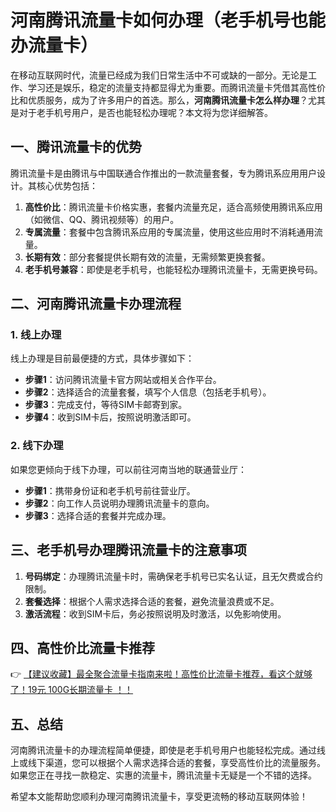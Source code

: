 # 河南腾讯流量卡如何办理（老手机号也能办流量卡）

在移动互联网时代，流量已经成为我们日常生活中不可或缺的一部分。无论是工作、学习还是娱乐，稳定的流量支持都显得尤为重要。而腾讯流量卡凭借其高性价比和优质服务，成为了许多用户的首选。那么，**河南腾讯流量卡怎么样办理**？尤其是对于老手机号用户，是否也能轻松办理呢？本文将为您详细解答。

## 一、腾讯流量卡的优势

腾讯流量卡是由腾讯与中国联通合作推出的一款流量套餐，专为腾讯系应用用户设计。其核心优势包括：

1. **高性价比**：腾讯流量卡价格实惠，套餐内流量充足，适合高频使用腾讯系应用（如微信、QQ、腾讯视频等）的用户。
2. **专属流量**：套餐中包含腾讯系应用的专属流量，使用这些应用时不消耗通用流量。
3. **长期有效**：部分套餐提供长期有效的流量，无需频繁更换套餐。
4. **老手机号兼容**：即使是老手机号，也能轻松办理腾讯流量卡，无需更换号码。

## 二、河南腾讯流量卡办理流程

### 1. 线上办理
线上办理是目前最便捷的方式，具体步骤如下：
- **步骤1**：访问腾讯流量卡官方网站或相关合作平台。
- **步骤2**：选择适合的流量套餐，填写个人信息（包括老手机号）。
- **步骤3**：完成支付，等待SIM卡邮寄到家。
- **步骤4**：收到SIM卡后，按照说明激活即可。

### 2. 线下办理
如果您更倾向于线下办理，可以前往河南当地的联通营业厅：
- **步骤1**：携带身份证和老手机号前往营业厅。
- **步骤2**：向工作人员说明办理腾讯流量卡的意向。
- **步骤3**：选择合适的套餐并完成办理。

## 三、老手机号办理腾讯流量卡的注意事项

1. **号码绑定**：办理腾讯流量卡时，需确保老手机号已实名认证，且无欠费或合约限制。
2. **套餐选择**：根据个人需求选择合适的套餐，避免流量浪费或不足。
3. **激活流程**：收到SIM卡后，务必按照说明及时激活，以免影响使用。

## 四、高性价比流量卡推荐

👉 [【建议收藏】最全聚合流量卡指南来啦！高性价比流量卡推荐，看这个就够了！19元 100G长期流量卡 ！！](https://bit.ly/Liuliangka)

## 五、总结

河南腾讯流量卡的办理流程简单便捷，即使是老手机号用户也能轻松完成。通过线上或线下渠道，您可以根据个人需求选择合适的套餐，享受高性价比的流量服务。如果您正在寻找一款稳定、实惠的流量卡，腾讯流量卡无疑是一个不错的选择。

希望本文能帮助您顺利办理河南腾讯流量卡，享受更流畅的移动互联网体验！